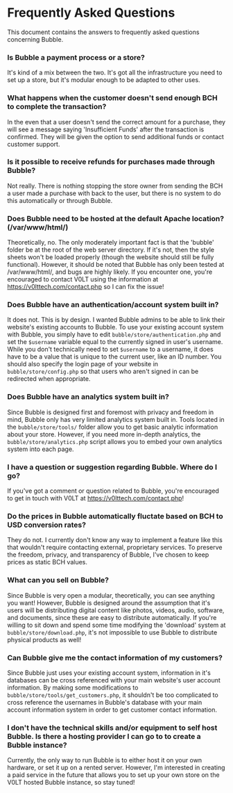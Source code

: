 # Frequently Asked Questions

This document contains the answers to frequently asked questions concerning Bubble.


### Is Bubble a payment process or a store?

It's kind of a mix between the two. It's got all the infrastructure you need to set up a store, but it's modular enough to be adapted to other uses.


### What happens when the customer doesn't send enough BCH to complete the transaction?

In the even that a user doesn't send the correct amount for a purchase, they will see a message saying 'Insufficient Funds' after the transaction is confirmed. They will be given the option to send additional funds or contact customer support.


### Is it possible to receive refunds for purchases made through Bubble?

Not really. There is nothing stopping the store owner from sending the BCH a user made a purchase with back to the user, but there is no system to do this automatically or through Bubble.


### Does Bubble need to be hosted at the default Apache location? (/var/www/html/)

Theoretically, no. The only moderately important fact is that the 'bubble' folder be at the root of the web server directory. If it's not, then the style sheets won't be loaded properly (though the website should still be fully functional). However, it should be noted that Bubble has only been tested at /var/www/html/, and bugs are highly likely. If you encounter one, you're encouraged to contact V0LT using the information at <https://v0lttech.com/contact.php> so I can fix the issue!


### Does Bubble have an authentication/account system built in?

It does not. This is by design. I wanted Bubble admins to be able to link their website's existing accounts to Bubble. To use your existing account system with Bubble, you simply have to edit `bubble/store/authentication.php` and set the `$username` variable equal to the currently signed in user's username. While you don't technically need to set `$username` to a username, it does have to be a value that is unique to the current user, like an ID number. You should also specify the login page of your website in `bubble/store/config.php` so that users who aren't signed in can be redirected when appropriate.


### Does Bubble have an analytics system built in?

Since Bubble is designed first and foremost with privacy and freedom in mind, Bubble only has very limited analytics system built in. Tools located in the `bubble/store/tools/` folder allow you to get basic analytic information about your store. However, if you need more in-depth analytics, the `bubble/store/analytics.php` script allows you to embed your own analytics system into each page.


### I have a question or suggestion regarding Bubble. Where do I go?

If you've got a comment or question related to Bubble, you're encouraged to get in touch with V0LT at <https://v0lttech.com/contact.php>!


### Do the prices in Bubble automatically fluctate based on BCH to USD conversion rates?

They do not. I currently don't know any way to implement a feature like this that wouldn't require contacting external, proprietary services. To preserve the freedom, privacy, and transparency of Bubble, I've chosen to keep prices as static BCH values.


### What can you sell on Bubble?

Since Bubble is very open a modular, theoretically, you can see anything you want! However, Bubble is designed around the assumption that it's users will be distributing digital content like photos, videos, audio, software, and documents, since these are easy to distribute automatically. If you're willing to sit down and spend some time modifying the 'download' system at `bubble/store/download.php`, it's not impossible to use Bubble to distribute physical products as well!


### Can Bubble give me the contact information of my customers?

Since Bubble just uses your existing account system, information in it's databases can be cross referenced with your main website's user account information. By making some modifications to `bubble/store/tools/get_customers.php`, it shouldn't be too complicated to cross reference the usernames in Bubble's database with your main account information system in order to get customer contact information.


### I don't have the technical skills and/or equipment to self host Bubble. Is there a hosting provider I can go to to create a Bubble instance?

Currently, the only way to run Bubble is to either host it on your own hardware, or set it up on a rented server. However, I'm interested in creating a paid service in the future that allows you to set up your own store on the V0LT hosted Bubble instance, so stay tuned!
